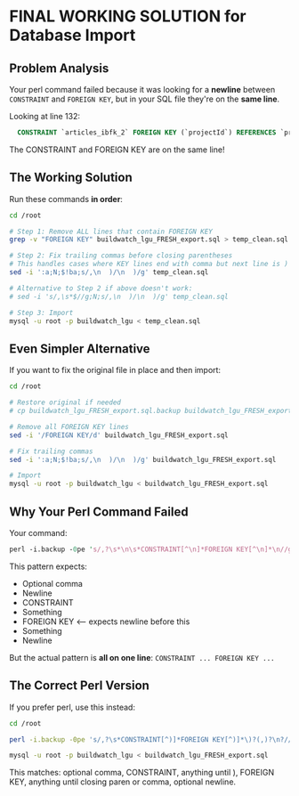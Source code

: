 # FINAL WORKING SOLUTION for Database Import

## Problem Analysis

Your perl command failed because it was looking for a **newline** between `CONSTRAINT` and `FOREIGN KEY`, but in your SQL file they're on the **same line**.

Looking at line 132:
```sql
  CONSTRAINT `articles_ibfk_2` FOREIGN KEY (`projectId`) REFERENCES `projects` (`id`) ON DELETE SET NULL ON UPDATE CASCADE
```

The CONSTRAINT and FOREIGN KEY are on the same line!

## The Working Solution

Run these commands **in order**:

```bash
cd /root

# Step 1: Remove ALL lines that contain FOREIGN KEY
grep -v "FOREIGN KEY" buildwatch_lgu_FRESH_export.sql > temp_clean.sql

# Step 2: Fix trailing commas before closing parentheses
# This handles cases where KEY lines end with comma but next line is )
sed -i ':a;N;$!ba;s/,\n  )/\n  )/g' temp_clean.sql

# Alternative to Step 2 if above doesn't work:
# sed -i 's/,\s*$//g;N;s/,\n  )/\n  )/g' temp_clean.sql

# Step 3: Import
mysql -u root -p buildwatch_lgu < temp_clean.sql
```

## Even Simpler Alternative

If you want to fix the original file in place and then import:

```bash
cd /root

# Restore original if needed
# cp buildwatch_lgu_FRESH_export.sql.backup buildwatch_lgu_FRESH_export.sql

# Remove all FOREIGN KEY lines
sed -i '/FOREIGN KEY/d' buildwatch_lgu_FRESH_export.sql

# Fix trailing commas
sed -i ':a;N;$!ba;s/,\n  )/\n  )/g' buildwatch_lgu_FRESH_export.sql

# Import
mysql -u root -p buildwatch_lgu < buildwatch_lgu_FRESH_export.sql
```

## Why Your Perl Command Failed

Your command:
```perl
perl -i.backup -0pe 's/,?\s*\n\s*CONSTRAINT[^\n]*FOREIGN KEY[^\n]*\n//g'
```

This pattern expects:
- Optional comma
- Newline
- CONSTRAINT
- Something
- FOREIGN KEY  <-- expects newline before this
- Something  
- Newline

But the actual pattern is **all on one line**: `CONSTRAINT ... FOREIGN KEY ...`

## The Correct Perl Version

If you prefer perl, use this instead:

```bash
cd /root

perl -i.backup -0pe 's/,?\s*CONSTRAINT[^)]*FOREIGN KEY[^)]*\)?(,)?\n?//g' buildwatch_lgu_FRESH_export.sql

mysql -u root -p buildwatch_lgu < buildwatch_lgu_FRESH_export.sql
```

This matches: optional comma, CONSTRAINT, anything until ), FOREIGN KEY, anything until closing paren or comma, optional newline.

